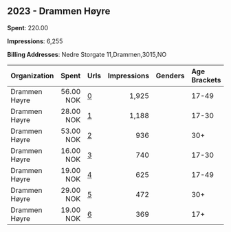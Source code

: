 ## 2023 - Drammen Høyre 
**Spent**: 220.00

**Impressions**: 6,255

**Billing Addresses**: Nedre Storgate 11,Drammen,3015,NO

|Organization|Spent|Urls|Impressions|Genders|Age Brackets|Country Codes|
|:---|---:|:---|---:|:---|:---|:---|
|Drammen Høyre|56.00 NOK|[0](https://www.snap.com/political-ads/asset/9a9d8eed63f1be409f54a2088f24461f92eb03a76f1f01e75cfb55f9f1348d4b?mediaType=mp4)|1,925||17-49|norway|
|Drammen Høyre|28.00 NOK|[1](https://www.snap.com/political-ads/asset/7094f6d99a5f8d2571b4a3f2686a3a31250d59d10809eb98e1bf142bb6b02753?mediaType=mp4)|1,188||17-30|norway|
|Drammen Høyre|53.00 NOK|[2](https://www.snap.com/political-ads/asset/2ef02212c497b83116c8cb31d0b194f84d3eb410a70c7a3410106e27ef389b34?mediaType=mp4)|936||30+|norway|
|Drammen Høyre|16.00 NOK|[3](https://www.snap.com/political-ads/asset/299dd59d57ff77b768b9786822e54e647f315ff1b30adf90184d3eba5fa5d684?mediaType=mp4)|740||17-30|norway|
|Drammen Høyre|19.00 NOK|[4](https://www.snap.com/political-ads/asset/5e0a92a610e418f130f532cdfa6563ee00101b1753164790a8fa03072cfd1ecf?mediaType=mp4)|625||17-49|norway|
|Drammen Høyre|29.00 NOK|[5](https://www.snap.com/political-ads/asset/e1a5278de6b35efdbbfeaa2845340c8b6ed9033e220087c8d92ccf33a550f8a6?mediaType=mp4)|472||30+|norway|
|Drammen Høyre|19.00 NOK|[6](https://www.snap.com/political-ads/asset/47640dbb69bbceae6e23446dcba92db6e4a5d272b31eb4b2b36b5580873ab060?mediaType=mp4)|369||17+|norway|
